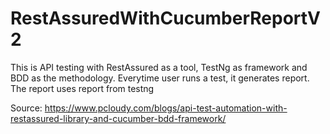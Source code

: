 # RestAssuredWithCucumberReportV2

This is API testing with RestAssured as a tool, TestNg as framework and BDD as the methodology. Everytime user runs a test, it generates report. The report uses report from testng



Source: https://www.pcloudy.com/blogs/api-test-automation-with-restassured-library-and-cucumber-bdd-framework/
